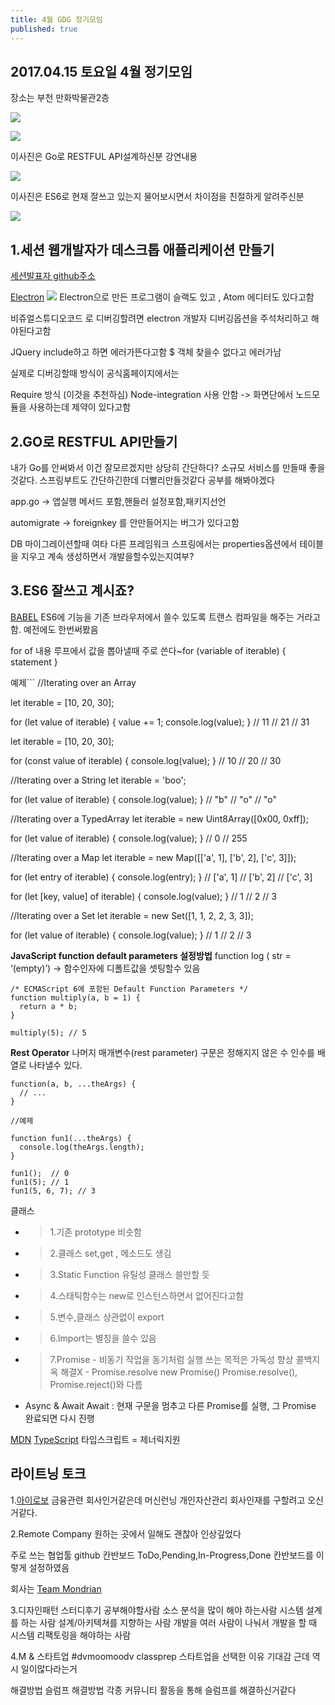 ```yaml
---
title: 4월 GDG 정기모임
published: true
---
```



## 2017.04.15 토요일 4월 정기모임

장소는 부천 만화박물관2층 

![](/assets/imgs/2017/04/16/KakaoTalk_20170416_221022429.jpg)

![](/assets/imgs/2017/04/16/KakaoTalk_20170416_221018933.jpg)

이사진은 Go로 RESTFUL API설계하신분 강연내용 

![](/assets/imgs/2017/04/16/KakaoTalk_20170416_221018268.jpg)

이사진은 ES6로 현재 잘쓰고 있는지 물어보시면서 차이점을 친절하게 알려주신분 

![](/assets/imgs/2017/04/16/KakaoTalk_20170416_221017489.jpg)

## 1.세션 웹개발자가 데스크톱 애플리케이션 만들기
[세션발표자 github주소](https://github.com/cionman)

[Electron](https://electron.atom.io/)
![](/assets/imgs/2017/04/16/electron_img_2017_04_16.png)
Electron으로 만든 프로그램이 슬랙도 있고 , Atom 에디터도 있다고함

비쥬얼스튜디오코드 로 디버깅할려면 electron 개발자 디버깅옵션을 주석처리하고 해야된다고함

JQuery include하고 하면 에러가뜬다고함 $ 객체 찾을수 없다고 에러가남

실제로 디버깅할때 방식이 공식홈페이지에서는

Require 방식 (이것을 추천하심) Node-integration 사용 안함 -> 화면단에서 노드모듈을 사용하는데 제약이 있다고함

## 2.GO로 RESTFUL API만들기

내가 Go를 안써봐서 이건 잘모르겠지만 상당히 간단하다? 소규모 서비스를 만들때 좋을것같다. 스프링부트도 간단하긴한데 더빨리만들것같다 공부를 해봐야겠다

app.go -> 앱실행 메서드 포함,핸들러 설정포함,패키지선언

automigrate -> foreignkey 를 안만들어지는 버그가 있다고함

DB 마이그레이션할때 여타 다른 프레임워크 스프링에서는 properties옵션에서 테이블을 지우고 계속 생성하면서 개발을할수있는지여부?

## 3.ES6 잘쓰고 계시죠?

[BABEL](https://babeljs.io/) ES6에 기능을 기존 브라우저에서 쓸수 있도록 트랜스 컴파일을 해주는 거라고 함. 예전에도 한번써봤음

for of 내용 루프에서 값을 뽑아낼때 주로 쓴다~for (variable of iterable) { statement }

예제``` //Iterating over an Array

let iterable = [10, 20, 30];

for (let value of iterable) { value += 1; console.log(value); } // 11 // 21 // 31

let iterable = [10, 20, 30];

for (const value of iterable) { console.log(value); } // 10 // 20 // 30

//Iterating over a String let iterable = 'boo';

for (let value of iterable) { console.log(value); } // "b" // "o" // "o"

//Iterating over a TypedArray let iterable = new Uint8Array([0x00, 0xff]);

for (let value of iterable) { console.log(value); } // 0 // 255

//Iterating over a Map let iterable = new Map([['a', 1], ['b', 2], ['c', 3]]);

for (let entry of iterable) { console.log(entry); } // ['a', 1] // ['b', 2] // ['c', 3]

for (let [key, value] of iterable) { console.log(value); } // 1 // 2 // 3

//Iterating over a Set let iterable = new Set([1, 1, 2, 2, 3, 3]);

for (let value of iterable) { console.log(value); } // 1 // 2 // 3


**JavaScript function default parameters 설정방법**
function log ( str = ‘(empty)’) -> 함수인자에 디폴트값을 셋팅할수 있음
```
/* ECMAScript 6에 포함된 Default Function Parameters */
function multiply(a, b = 1) {
  return a * b;
}

multiply(5); // 5
```

**Rest Operator** 나머지 매개변수(rest parameter) 구문은 정해지지 않은 수 인수를 배열로 나타낼수 있다.

```
function(a, b, ...theArgs) {
  // ...
}
```

```
//예제

function fun1(...theArgs) {
  console.log(theArgs.length);
}

fun1();  // 0
fun1(5); // 1
fun1(5, 6, 7); // 3

```
클래스 
- > 1.기존 prototype 비슷함 
- > 2.클래스 set,get , 메소드도 생김 
- > 3.Static Function 유틸성 클래스 쓸만할 듯   

- > 4.스태틱함수는 new로 인스턴스하면서 없어진다고함 

- > 5.변수,클래스 상관없이 export 
- > 6.Import는 별칭을 쓸수 있음 
- > 7.Promise - 비동기 작업을 동기처럼 실행 쓰는 목적은 가독성 향상 콜백지옥 해결X - Promise.resolve new Promise() Promise.resolve(), Promise.reject()와 다름

- Async & Await Await : 현재 구문을 멈추고 다른 Promise를 실행, 그 Promise 완료되면 다시 진행


[MDN](https://developer.mozilla.org/ko/)
[TypeScript](https://www.typescriptlang.org/)
타입스크립트 = 제너릭지원

## 라이트닝 토크
1.[아이로보](https://irobo.co.kr/) 금융관련 회사인거같은데 머신런닝 개인자산관리 회사인재를 구할려고 오신거같다.

2.Remote Company 원하는 곳에서 일해도 괜찮아 인상깊었다

주로 쓰는 협업툴 github 칸반보드 ToDo,Pending,In-Progress,Done 칸반보드를 이렇게 설정하였음

회사는 [Team Mondrian](https://teammondrian.com/)

3.디자인패턴 스터디후기 공부해야할사람 소스 분석을 많이 해야 하는사람 시스템 설계를 하는 사람 설계/아키텍쳐를 지향하는 사람 개발을 여러 사람이 나눠서 개발을 할 때 시스템 리팩토링을 해야하는 사람

4.M & 스타트업 #dvmoomoodv classprep 스타트업을 선택한 이유 기대감 근데 역시 일이많다라는거

해결방법 슬럼프 해결방법 각종 커뮤니티 활동을 통해 슬럼프를 해결하신거같다